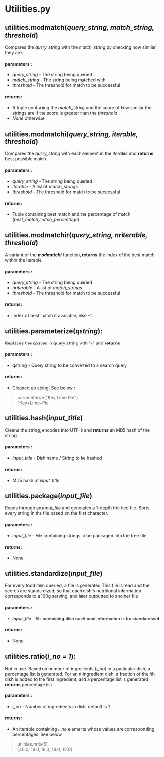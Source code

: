 # Utilities.py

## utilities.modmatch(*query\_string, match\_string, threshold*)
Compares the *query_string* with the *match_string* by checking how similar they are.  


#### parameters :
 -  *query_string* - The string being queried
 -  *match_string* - The string being matched with
 -  *threshold* - The threshold for match to be successful

#### returns:
 - A tuple containing the *match_string* and the score of how similar the strings are if the score is greater than the *threshold*
 - *None* otherwise


## utilities.modmatchi(*query\_string, iterable, threshold*)
Compares the *query_string* with each element in the *iterable* and **returns** best possible match

#### parameters :
-  *query_string* - The string being queried
-  *iterable* - A list of *match_strings* 
-  *threshold* - The threshold for match to be successful

#### returns:
- Tuple containing best match and the percentage of match (*best_match*,*match_percentage*)

## utilities.modmatchir(*query\_string, nriterable, threshold*)
A variant of the **_modmatchi_** function, **returns** the index of the best match within the iterable.

#### parameters :
-  *query_string* - The string being queried
-  *nriterable* - A list of *match_strings* 
-  *threshold* - The threshold for match to be successful

#### returns:
- Index of best match if available, else -1.

## utilities.parameterize(*qstring*):
Replaces the spaces in query string with '+' and **returns**

#### parameters :
- qstring - Query string to be converted to a search query

#### returns:
- Cleaned up string. See below :

> parameterize("Key Lime Pie")  
> "Key+Lime+Pie


## utilities.hash(*input_title*)
Cleans the string, encodes into UTF-8 and **returns** an MD5 hash of the string

#### parameters :
- *input_title* - Dish name / String to be hashed
 
#### returns:
- MD5 hash of *input_title*

## utilities.package(*input_file*)
Reads through an *input_file* and generates a 1-depth trie tree file.
Sorts every string in the file based on the first
character.

#### parameters :
- *input_file* - File containing strings to be packaged into trie tree file

#### returns:
- None

## utilities.standardize(*input_file*)
For every food item queried, a file is generated
This file is read and the scores are standardized, so that each dish's nutritional information corresponds to a 100g serving, and later outputted to another file

#### parameters :
- *input_file* - file containing dish nutritional information to be standardized

#### returns:
- None

## utilities.ratio(*i_no = 1*):
Not in use.
Based on number of ingredients (*i_no*) in a particular dish, a percentage list is generated.
For an n-ingredient dish, a fraction of the *i*th dish is added to the first ingredient, and a percentage list is generated
**returns** percentage list

#### parameters :
- *i_no* - Number of ingredients in dish, default is 1

#### returns:
- An iterable containing *i_no* elements whose values are corresponding percentages. See below

>utilities.ratio(5)  
>[40.0, 18.0, 16.0, 14.0, 12.0]